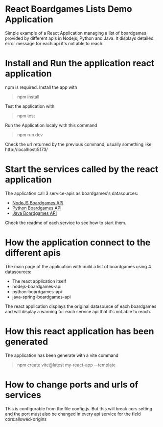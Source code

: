 # React Boardgames Lists Demo Application

Simple example of a React Application managing a list of boardgames provided by different apis in Nodejs, Python and Java. It displays detailed error message for each api it's not able to reach.

# Install and Run the application react application

npm is required. 
Install the app with
> npm install

Test the application with
> npm test

Run the Application localy with this command 
> npm run dev

Check the url returned by the previous command, usually something like http://localhost:5173/

# Start the services called by the react application
The application call 3 service-apis as boardgames's datasources: 
- [NodeJS Boardgames API](./nodejsboargames-api/README.md) 
- [Python Boardgames API](./python-boardgames-api/README.md) 
- [Java Boardgames API](./java-boardgames-api/README.md) 

Check the readme of each service to see how to start them.

# How the application connect to the different apis

The main page of the application with build a list of boardgames using 4 datasources:
- The react application itself
- nodejs-boardgames-api
- python-boardgames-api
- java-spring-boardgames-api

The react application displays the original datasource of each boardgames and will display a warning for each service api that it's not able to reach.

# How this react application has been generated

The application has been generate with a vite command
> npm create vite@latest my-react-app --template

# How to change ports and urls of services

This is configurable from the file config.js. But this will break cors setting and the port must also be changed in every api service for the field cors:allowed-origins
       
